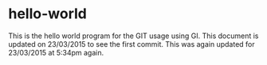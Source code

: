 # hello-world
This is the hello world program for the GIT usage using GI. 
This document is updated on 23/03/2015 to see the first commit.
This was again updated for 23/03/2015 at 5:34pm again.


